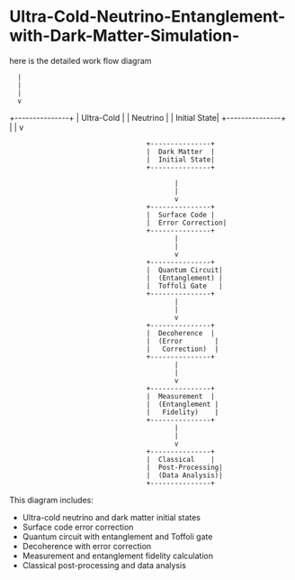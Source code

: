 # Ultra-Cold-Neutrino-Entanglement-with-Dark-Matter-Simulation-
here is the detailed work flow diagram 

      |
      |
      |
      v
      
+---------------+                                                        |  Ultra-Cold  |
                                     |  Neutrino     |
                                     |  Initial State|
                                      +---------------+                                     
                                             |
                                             |
                                             v
  
                                      +---------------+
                                      |  Dark Matter  |
                                      |  Initial State|
                                      +---------------+
 
                                             |
                                             |
                                             v
                                      +---------------+
                                      |  Surface Code |
                                      |  Error Correction|
                                      +---------------+
                                             |
                                             |
                                             v
                                      +---------------+
                                      |  Quantum Circuit|
                                      |  (Entanglement) |
                                      |  Toffoli Gate   |
                                      +---------------+
                                             |
                                             |
                                             v
                                      +---------------+
                                      |  Decoherence  |
                                      |  (Error        |
                                      |   Correction)  |
                                      +---------------+
                                             |
                                             |
                                             v
                                      +---------------+
                                      |  Measurement  |
                                      |  (Entanglement |
                                      |   Fidelity)    |
                                      +---------------+
                                             |
                                             |
                                             v
                                      +---------------+
                                      |  Classical    |
                                      |  Post-Processing|
                                      |  (Data Analysis)|
                                      +---------------+

 This diagram includes:

- Ultra-cold neutrino and dark matter initial states
- Surface code error correction
- Quantum circuit with entanglement and Toffoli gate
- Decoherence with error correction
- Measurement and entanglement fidelity calculation
- Classical post-processing and data analysis                                     
